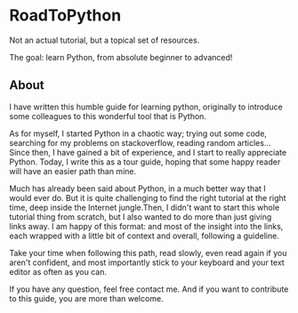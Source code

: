 RoadToPython
============

Not an actual tutorial, but a topical set of resources.

The goal: learn Python, from absolute beginner to advanced!

About
-----

I have written this humble guide for learning python, originally to introduce some colleagues to this wonderful tool that is Python.

As for myself, I started Python in a chaotic way; trying out some code, searching for my problems on stackoverflow, reading random articles... Since then, I have gained a bit of experience, and I start to really appreciate Python. Today, I write this as a tour guide, hoping that some happy reader will have an easier path than mine.

Much has already been said about Python, in a much better way that I would ever do. But it is quite challenging to find the right tutorial at the right time, deep inside the Internet jungle.Then, I didn't want to start this whole tutorial thing from scratch, but I also wanted to do more than just giving links away. I am happy of this format: and most of the insight into the links, each wrapped with a little bit of context and overall, following a guideline.

Take your time when following this path, read slowly, even read again if you aren't confident, and most importantly stick to your keyboard and your text editor as often as you can.

If you have any question, feel free contact me. And if you want to contribute to this guide, you are more than welcome.
